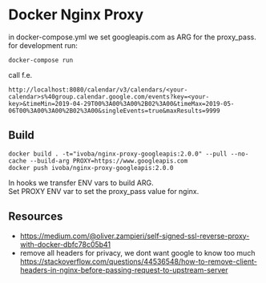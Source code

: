 # Docker Nginx Proxy

in docker-compose.yml we set googleapis.com as ARG for the proxy_pass.  
for development run:

    docker-compose run

call f.e.

    http://localhost:8080/calendar/v3/calendars/<your-calendar>s%40group.calendar.google.com/events?key=<your-key>&timeMin=2019-04-29T00%3A00%3A00%2B02%3A00&timeMax=2019-05-06T00%3A00%3A00%2B02%3A00&singleEvents=true&maxResults=9999


## Build

    docker build . -t="ivoba/nginx-proxy-googleapis:2.0.0" --pull --no-cache --build-arg PROXY=https://www.googleapis.com
    docker push ivoba/nginx-proxy-googleapis:2.0.0

In hooks we transfer ENV vars to build ARG.  
Set PROXY ENV var to set the proxy_pass value for nginx.

## Resources
- https://medium.com/@oliver.zampieri/self-signed-ssl-reverse-proxy-with-docker-dbfc78c05b41
- remove all headers for privacy, we dont want google to know too much
  https://stackoverflow.com/questions/44536548/how-to-remove-client-headers-in-nginx-before-passing-request-to-upstream-server
